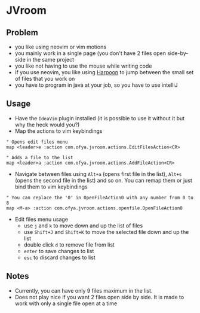 # JVroom 

## Problem

- you like using neovim or vim motions
- you mainly work in a single page (you don't have 2 files open side-by-side in the same project
- you like not having to use the mouse while writing code
- if you use neovim, you like using [Harpoon](https://github.com/ThePrimeagen/harpoon) to jump between the small set of files that you work on
- you have to program in java at your job, so you have to use intelliJ

## Usage

- Have the `IdeaVim` plugin installed (it is possible to use it without it but why the heck would you?)
- Map the actions to vim keybindings
```
" Opens edit files menu
map <leader>e :action com.ofya.jvroom.actions.EditFilesAction<CR>

" Adds a file to the list
map <leader>a :action com.ofya.jvroom.actions.AddFileAction<CR>
```
- Navigate between files using `Alt+a` (opens first file in the list), `Alt+s` (opens the second file in the list) and so on.
You can remap them or just bind them to vim keybindings
```
" You can replace the '0' in OpenFileAction0 with any number from 0 to 8
map <M-a> :action com.ofya.jvroom.actions.openfile.OpenFileAction0
```
- Edit files menu usage
  - use `j` and `k` to move down and up the list of files
  - use `Shift+J` and `Shift+K` to move the selected file down and up the list
  - double click `d` to remove file from list
  - `enter` to save changes to list
  - `esc` to discard changes to list

## Notes
- Currently, you can have only 9 files maximum in the list.
- Does not play nice if you want 2 files open side by side. It is made to work with only a single file open at a time